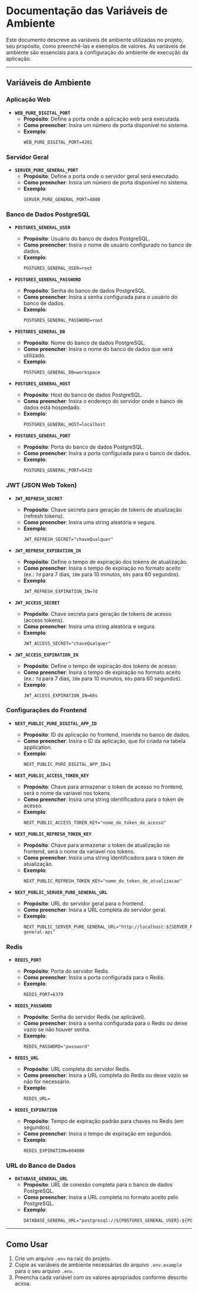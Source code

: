 # Documentação das Variáveis de Ambiente

Este documento descreve as variáveis de ambiente utilizadas no projeto, seu propósito, como preenchê-las e exemplos de valores. As variáveis de ambiente são essenciais para a configuração do ambiente de execução da aplicação.

---

## Variáveis de Ambiente

### Aplicação Web
- **`WEB_PURE_DIGITAL_PORT`**  
  - **Propósito**: Define a porta onde a aplicação web será executada.  
  - **Como preencher**: Insira um número de porta disponível no sistema.  
  - **Exemplo**:  
    ```
    WEB_PURE_DIGITAL_PORT=4201
    ```

### Servidor Geral
- **`SERVER_PURE_GENERAL_PORT`**  
  - **Propósito**: Define a porta onde o servidor geral será executado.  
  - **Como preencher**: Insira um número de porta disponível no sistema.  
  - **Exemplo**:  
    ```
    SERVER_PURE_GENERAL_PORT=4000
    ```

### Banco de Dados PostgreSQL
- **`POSTGRES_GENERAL_USER`**  
  - **Propósito**: Usuário do banco de dados PostgreSQL.  
  - **Como preencher**: Insira o nome de usuário configurado no banco de dados.  
  - **Exemplo**:  
    ```
    POSTGRES_GENERAL_USER=root
    ```

- **`POSTGRES_GENERAL_PASSWORD`**  
  - **Propósito**: Senha do banco de dados PostgreSQL.  
  - **Como preencher**: Insira a senha configurada para o usuário do banco de dados.  
  - **Exemplo**:  
    ```
    POSTGRES_GENERAL_PASSWORD=root
    ```

- **`POSTGRES_GENERAL_DB`**  
  - **Propósito**: Nome do banco de dados PostgreSQL.  
  - **Como preencher**: Insira o nome do banco de dados que será utilizado.  
  - **Exemplo**:  
    ```
    POSTGRES_GENERAL_DB=workspace
    ```

- **`POSTGRES_GENERAL_HOST`**  
  - **Propósito**: Host do banco de dados PostgreSQL.  
  - **Como preencher**: Insira o endereço do servidor onde o banco de dados está hospedado.  
  - **Exemplo**:  
    ```
    POSTGRES_GENERAL_HOST=localhost
    ```

- **`POSTGRES_GENERAL_PORT`**  
  - **Propósito**: Porta do banco de dados PostgreSQL.  
  - **Como preencher**: Insira a porta configurada para o banco de dados.  
  - **Exemplo**:  
    ```
    POSTGRES_GENERAL_PORT=5435
    ```

### JWT (JSON Web Token)
- **`JWT_REFRESH_SECRET`**  
  - **Propósito**: Chave secreta para geração de tokens de atualização (refresh tokens).  
  - **Como preencher**: Insira uma string aleatória e segura.  
  - **Exemplo**:  
    ```
    JWT_REFRESH_SECRET="chaveQualquer"
    ```

- **`JWT_REFRESH_EXPIRATION_IN`**  
  - **Propósito**: Define o tempo de expiração dos tokens de atualização.  
  - **Como preencher**: Insira o tempo de expiração no formato aceito (ex.: `7d` para 7 dias, `10m` para 10 minutos, `60s` para 60 segundos).  
  - **Exemplo**:  
    ```
    JWT_REFRESH_EXPIRATION_IN=7d
    ```

- **`JWT_ACCESS_SECRET`**  
  - **Propósito**: Chave secreta para geração de tokens de acesso (access tokens).  
  - **Como preencher**: Insira uma string aleatória e segura.  
  - **Exemplo**:  
    ```
    JWT_ACCESS_SECRET="chaveQualquer"
    ```

- **`JWT_ACCESS_EXPIRATION_IN`**  
  - **Propósito**: Define o tempo de expiração dos tokens de acesso.  
  - **Como preencher**: Insira o tempo de expiração no formato aceito (ex.: `7d` para 7 dias, `10m` para 10 munutos, `60s` para 60 segundos).  
  - **Exemplo**:  
    ```
    JWT_ACCESS_EXPIRATION_IN=60s
    ```

### Configurações do Frontend
- **`NEXT_PUBLIC_PURE_DIGITAL_APP_ID`**  
  - **Propósito**: ID da aplicação no frontend, inserida no banco de dados.  
  - **Como preencher**: Insira o ID da aplicação, que foi criada na tabela application.  
  - **Exemplo**:  
    ```
    NEXT_PUBLIC_PURE_DIGITAL_APP_ID=1
    ```

- **`NEXT_PUBLIC_ACCESS_TOKEN_KEY`**  
  - **Propósito**: Chave para armazenar o token de acesso no frontend, será o nome da variavel nos tokens.  
  - **Como preencher**: Insira uma string identificadora para o token de acesso.  
  - **Exemplo**:  
    ```
    NEXT_PUBLIC_ACCESS_TOKEN_KEY="nome_do_token_de_acesso"
    ```

- **`NEXT_PUBLIC_REFRESH_TOKEN_KEY`**  
  - **Propósito**: Chave para armazenar o token de atualização no frontend, será o nome da variavel nos tokens.  
  - **Como preencher**: Insira uma string identificadora para o token de atualização.  
  - **Exemplo**:  
    ```
    NEXT_PUBLIC_REFRESH_TOKEN_KEY="nome_do_token_de_atualizacao"
    ```

- **`NEXT_PUBLIC_SERVER_PURE_GENERAL_URL`**  
  - **Propósito**: URL do servidor geral para o frontend.  
  - **Como preencher**: Insira a URL completa do servidor geral.  
  - **Exemplo**:  
    ```
    NEXT_PUBLIC_SERVER_PURE_GENERAL_URL="http://localhost:${SERVER_PURE_GENERAL_PORT}/pure-general-api"
    ```

### Redis
- **`REDIS_PORT`**  
  - **Propósito**: Porta do servidor Redis.  
  - **Como preencher**: Insira a porta configurada para o Redis.  
  - **Exemplo**:  
    ```
    REDIS_PORT=6379
    ```

- **`REDIS_PASSWORD`**  
  - **Propósito**: Senha do servidor Redis (se aplicável).  
  - **Como preencher**: Insira a senha configurada para o Redis ou deixe vazio se não houver senha.  
  - **Exemplo**:  
    ```
    REDIS_PASSWORD="password"
    ```

- **`REDIS_URL`**  
  - **Propósito**: URL completa do servidor Redis.  
  - **Como preencher**: Insira a URL completa do Redis ou deixe vazio se não for necessário.  
  - **Exemplo**:  
    ```
    REDIS_URL=
    ```

- **`REDIS_EXPIRATION`**  
  - **Propósito**: Tempo de expiração padrão para chaves no Redis (em segundos).  
  - **Como preencher**: Insira o tempo de expiração em segundos.  
  - **Exemplo**:  
    ```
    REDIS_EXPIRATION=604800
    ```

### URL do Banco de Dados
- **`DATABASE_GENERAL_URL`**  
  - **Propósito**: URL de conexão completa para o banco de dados PostgreSQL.  
  - **Como preencher**: Insira a URL completa no formato aceito pelo PostgreSQL.  
  - **Exemplo**:  
    ```
    DATABASE_GENERAL_URL="postgresql://${POSTGRES_GENERAL_USER}:${POSTGRES_GENERAL_PASSWORD}@${POSTGRES_GENERAL_HOST}:${POSTGRES_GENERAL_PORT}/${POSTGRES_GENERAL_DB}"
    ```

---

## Como Usar

1. Crie um arquivo `.env` na raiz do projeto.
2. Copie as variáveis de ambiente necessárias do arquivo `.env.example` para o seu arquivo `.env`.
3. Preencha cada variável com os valores apropriados conforme descrito acima.

